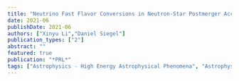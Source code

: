 ```yaml
---
title: "Neutrino Fast Flavor Conversions in Neutron-Star Postmerger Accretion Disks"
date: 2021-06
publishDate: 2021-06
authors: ["Xinyu Li","Daniel Siegel"]
publication_types: ["2"]
abstract: ""
featured: true
publication: "*PRL*"
tags: ["Astrophysics - High Energy Astrophysical Phenomena", "Astrophysics - Solar and Stellar Astrophysics", "General Relativity and Quantum Cosmology", "High Energy Physics - Phenomenology", "Nuclear Theory"]
---
```


